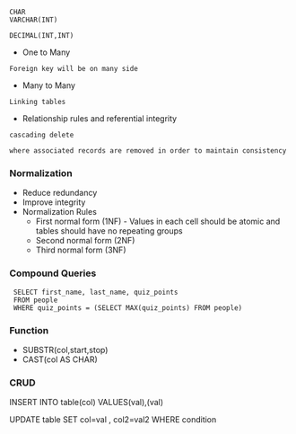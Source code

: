 
```
CHAR
VARCHAR(INT)

DECIMAL(INT,INT)
```

* One to Many
```
Foreign key will be on many side
```

* Many to Many
```
Linking tables
```

* Relationship rules and referential integrity
```
cascading delete 

where associated records are removed in order to maintain consistency
```

### Normalization

* Reduce redundancy
* Improve integrity
* Normalization Rules
  * First normal form (1NF) - Values in each cell should be atomic and tables should have no repeating groups
  * Second normal form (2NF)
  * Third normal form (3NF)


### Compound Queries 

```
 SELECT first_name, last_name, quiz_points
 FROM people
 WHERE quiz_points = (SELECT MAX(quiz_points) FROM people)
```

### Function
* SUBSTR(col,start,stop)
* CAST(col AS CHAR)

### CRUD 

INSERT INTO table(col) VALUES(val),(val)

UPDATE table SET col=val , col2=val2 WHERE condition
